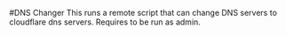 #DNS Changer
This runs a remote script that can change DNS servers to cloudflare dns servers. Requires to be run as admin.
